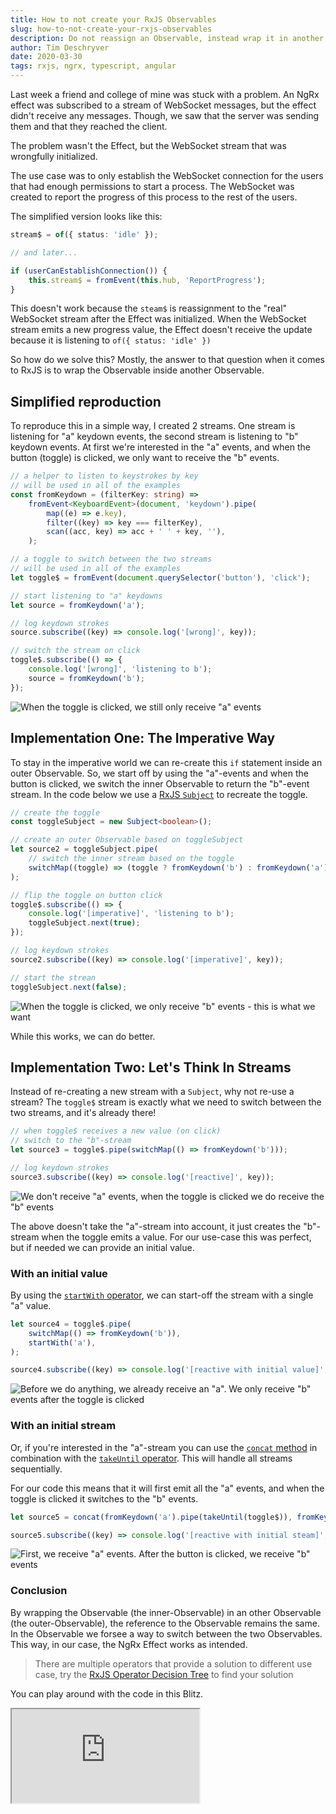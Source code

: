 ```yaml
---
title: How to not create your RxJS Observables
slug: how-to-not-create-your-rxjs-observables
description: Do not reassign an Observable, instead wrap it in another Observable.
author: Tim Deschryver
date: 2020-03-30
tags: rxjs, ngrx, typescript, angular
---
```


Last week a friend and college of mine was stuck with a problem.
An NgRx effect was subscribed to a stream of WebSocket messages, but the effect didn't receive any messages.
Though, we saw that the server was sending them and that they reached the client.

The problem wasn't the Effect, but the WebSocket stream that was wrongfully initialized.

The use case was to only establish the WebSocket connection for the users that had enough permissions to start a process.
The WebSocket was created to report the progress of this process to the rest of the users.

The simplified version looks like this:

```ts
stream$ = of({ status: 'idle' });

// and later...

if (userCanEstablishConnection()) {
	this.stream$ = fromEvent(this.hub, 'ReportProgress');
}
```

This doesn't work because the `steam$` is reassignment to the "real" WebSocket stream after the Effect was initialized.
When the WebSocket stream emits a new progress value, the Effect doesn't receive the update because it is listening to `of({ status: 'idle' })`

So how do we solve this?
Mostly, the answer to that question when it comes to RxJS is to wrap the Observable inside another Observable.

## Simplified reproduction

To reproduce this in a simple way, I created 2 streams.
One stream is listening for "a" keydown events, the second stream is listening to "b" keydown events.
At first we're interested in the "a" events, and when the button (toggle) is clicked, we only want to receive the "b" events.

```ts
// a helper to listen to keystrokes by key
// will be used in all of the examples
const fromKeydown = (filterKey: string) =>
	fromEvent<KeyboardEvent>(document, 'keydown').pipe(
		map((e) => e.key),
		filter((key) => key === filterKey),
		scan((acc, key) => acc + ' ' + key, ''),
	);

// a toggle to switch between the two streams
// will be used in all of the examples
let toggle$ = fromEvent(document.querySelector('button'), 'click');

// start listening to "a" keydowns
let source = fromKeydown('a');

// log keydown strokes
source.subscribe((key) => console.log('[wrong]', key));

// switch the stream on click
toggle$.subscribe(() => {
	console.log('[wrong]', 'listening to b');
	source = fromKeydown('b');
});
```

![When the toggle is clicked, we still only receive "a" events](./images/bad.gif)

## Implementation One: The Imperative Way

To stay in the imperative world we can re-create this `if` statement inside an outer Observable.
So, we start off by using the "a"-events and when the button is clicked, we switch the inner Observable to return the "b"-event stream.
In the code below we use a [RxJS `Subject`](https://rxjs.dev/guide/subject) to recreate the toggle.

```ts
// create the toggle
const toggleSubject = new Subject<boolean>();

// create an outer Observable based on toggleSubject
let source2 = toggleSubject.pipe(
	// switch the inner stream based on the toggle
	switchMap((toggle) => (toggle ? fromKeydown('b') : fromKeydown('a'))),
);

// flip the toggle on button click
toggle$.subscribe(() => {
	console.log('[imperative]', 'listening to b');
	toggleSubject.next(true);
});

// log keydown strokes
source2.subscribe((key) => console.log('[imperative]', key));

// start the strean
toggleSubject.next(false);
```

![When the toggle is clicked, we only receive "b" events - this is what we want](./images/imperative.gif)

While this works, we can do better.

## Implementation Two: Let's Think In Streams

Instead of re-creating a new stream with a `Subject`, why not re-use a stream?
The `toggle$` stream is exactly what we need to switch between the two streams, and it's already there!

```ts
// when toggle$ receives a new value (on click)
// switch to the "b"-stream
let source3 = toggle$.pipe(switchMap(() => fromKeydown('b')));

// log keydown strokes
source3.subscribe((key) => console.log('[reactive]', key));
```

![We don't receive "a" events, when the toggle is clicked we do receive the "b" events](./images/reactive.gif)

The above doesn't take the "a"-stream into account, it just creates the "b"-stream when the toggle emits a value.
For our use-case this was perfect, but if needed we can provide an initial value.

### With an initial value

By using the [`startWith` operator](https://rxjs.dev/api/operators/startWith), we can start-off the stream with a single "a" value.

```ts
let source4 = toggle$.pipe(
	switchMap(() => fromKeydown('b')),
	startWith('a'),
);

source4.subscribe((key) => console.log('[reactive with initial value]', key));
```

![Before we do anything, we already receive an "a". We only receive "b" events after the toggle is clicked](./images/reactive-initial-value.gif)

### With an initial stream

Or, if you're interested in the "a"-stream you can use the [`concat` method](https://rxjs.dev/api/index/function/concat)
in combination with the [`takeUntil` operator](https://rxjs.dev/api/operators/takeUntil).
This will handle all streams sequentially.

For our code this means that it will first emit all the "a" events, and when the toggle is clicked it switches to the "b" events.

```ts
let source5 = concat(fromKeydown('a').pipe(takeUntil(toggle$)), fromKeydown('b'));

source5.subscribe((key) => console.log('[reactive with initial steam]', key));
```

![First, we receive "a" events. After the button is clicked, we receive "b" events](./images/reactive-initial-stream.gif)

### Conclusion

By wrapping the Observable (the inner-Observable) in an other Observable (the outer-Observable), the reference to the Observable remains the same. In the Observable we forsee a way to switch between the two Observables.
This way, in our case, the NgRx Effect works as intended.

> There are multiple operators that provide a solution to different use case, try the [RxJS Operator Decision Tree](https://rxjs.dev/operator-decision-tree) to find your solution

You can play around with the code in this Blitz.

<iframe src="https://stackblitz.com/edit/how-to-not-create-your-rxjs-observables?ctl=1&embed=1&file=index.ts" title="How to not create your RxJS observables demo" loading="lazy"></iframe>
